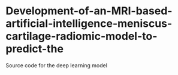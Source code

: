 # Development-of-an-MRI-based-artificial-intelligence-meniscus-cartilage-radiomic-model-to-predict-the
Source code for the deep learning model

